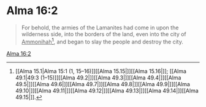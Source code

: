 # Alma 16:2

> For behold, the armies of the Lamanites had come in upon the wilderness side, into the borders of the land, even into the city of <u>Ammonihah</u>[^a], and began to slay the people and destroy the city.

[Alma 16:2](https://www.churchofjesuschrist.org/study/scriptures/bofm/alma/16?lang=eng&id=p2#p2)


[^a]: [[Alma 15.1|Alma 15:1 (1, 15–16)]][[Alma 15.15|]][[Alma 15.16|]]; [[Alma 49.1|49:3 (1–15)]][[Alma 49.2|]][[Alma 49.3|]][[Alma 49.4|]][[Alma 49.5|]][[Alma 49.6|]][[Alma 49.7|]][[Alma 49.8|]][[Alma 49.9|]][[Alma 49.10|]][[Alma 49.11|]][[Alma 49.12|]][[Alma 49.13|]][[Alma 49.14|]][[Alma 49.15|]].  
